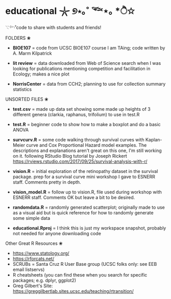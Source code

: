 # educational 𓇼 ୭⋆｡˚ 𓆝⋆｡ *ੈ✩
𓇢𓆸˚code to share with students and friends! 

FOLDERS ❀

- **BIOE107** = code from UCSC BIOE107 course I am TAing; code written by A. Marm Kilpatrick

- **lit review** = data downloaded from Web of Science search when I was looking for publications mentioning competition and facilitation in Ecology; makes a nice plot

- **NorrisCenter** = data from CCH2; planning to use for collection summary statistics 


UNSORTED FILES ❀

- **test.csv** = made up data set showing some made up heights of 3 different genera (clarkia, raphanus, trifolium) to use in test.R

- **test.R** = beginner code to show how to make a boxplot and do a basic ANOVA

- **survcurv.R** = some code walking through survival curves with Kaplan-Meier curve and Cox Proportional Hazard model examples. The descriptions and explanations aren't great on this one, I'm still working on it. following RStudio Blog tutorial by Joseph Rickert https://rviews.rstudio.com/2017/09/25/survival-analysis-with-r/

- **vision.R** = initial exploration of the retinopathy dataset in the survival package. prep for a survival curve mini workshop I gave to ESNERR staff. Comments pretty in depth.

- **vision_model.R** = follow up to vision.R, file used during workshop with ESNERR staff. Comments OK but leave a bit to be desired.

- **randomdata.R** = randomly generated scatterplot; originally made to use as a visual aid but is quick reference for how to randomly generate some simple data

- **educational.Rproj** = I think this is just my workspace snapshot, probably not needed for anyone downloading code

Other Great R Resources ❀
- https://www.statology.org/
- https://rforcats.net/
- SCRUBs = Santa Cruz R User Base group (UCSC folks only: see EEB email listservs)
- R cheatsheets (you can find these when you search for specific packages; e.g. dplyr, ggplot2)
- Greg Gilbert's Site: https://greggilbertlab.sites.ucsc.edu/teaching/rtransition/
